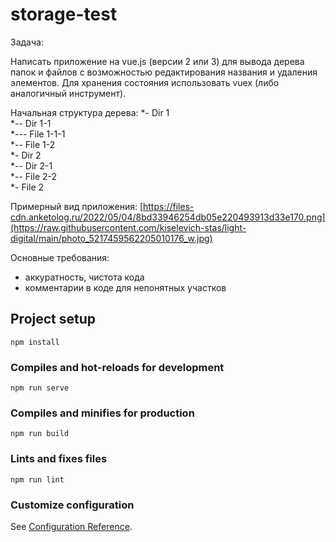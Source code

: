 # storage-test

Задача:
 
Написать приложение на vue.js (версии 2 или 3) для вывода дерева
папок и файлов с возможностью редактирования названия и удаления
элементов. Для хранения состояния использовать vuex (либо
аналогичный инструмент).

Начальная структура дерева:
*- Dir 1<br>
*-- Dir 1-1<br>
*--- File 1-1-1<br>
*-- File 1-2<br>
*- Dir 2<br>
*-- Dir 2-1<br>
*-- File 2-2<br>
*- File 2<br>

Примерный вид приложения:
[https://files-cdn.anketolog.ru/2022/05/04/8bd33946254db05e220493913d33e170.png](https://raw.githubusercontent.com/kiselevich-stas/light-digital/main/photo_5217459562205010176_w.jpg)
 
Основные требования:
- аккуратность, чистота кода
- комментарии в коде для непонятных участков
 

## Project setup
```
npm install
```

### Compiles and hot-reloads for development
```
npm run serve
```

### Compiles and minifies for production
```
npm run build
```

### Lints and fixes files
```
npm run lint
```

### Customize configuration
See [Configuration Reference](https://cli.vuejs.org/config/).
